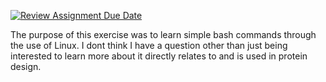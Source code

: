 [![Review Assignment Due Date](https://classroom.github.com/assets/deadline-readme-button-24ddc0f5d75046c5622901739e7c5dd533143b0c8e959d652212380cedb1ea36.svg)](https://classroom.github.com/a/UpQKbu7l)



The purpose of this exercise was to learn simple bash commands through the use of Linux. I dont think I have a question other than just being interested to learn more about it directly relates to and is used in protein design.
